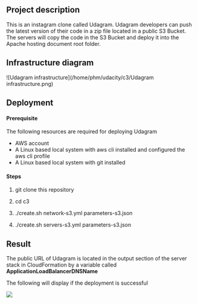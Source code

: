 ## Project description

This is an instagram clone called Udagram. Udagram developers can push the latest version of their code in a zip file located in a public S3 Bucket. The servers will copy the code in the S3 Bucket and deploy it into the Apache hosting document root folder.

## Infrastructure diagram

![Udagram infrastructure](/home/phm/udacity/c3/Udagram infrastructure.png)

## Deployment

#### Prerequisite

The following resources are required for deploying Udagram

- AWS account
- A Linux based local system with aws cli installed and configured the aws cli profile
- A Linux based local system with git installed

#### Steps

1. git clone this repository

2. cd c3

3. ./create.sh <network stack name> network-s3.yml parameters-s3.json

4. ./create.sh <server stack name> servers-s3.yml parameters-s3.json

   [^1]: The AWS region that the infrastructure deploy is in us-west-2
   [^2]: When creating the infrastructure in step 4, you should allow step 3 to finish before  executing it. The status of the execution can be viewed in CloudFormation section in the AWS management console

## Result

The public URL of Udagram is located in the output section of the server stack in CloudFormation by a variable called **ApplicationLoadBalancerDNSName**

The following will display if the deployment is successful

![](/home/phm/udacity/c3/Udagram.png)



